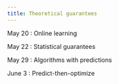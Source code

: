 ```yaml
---
title: Theoretical guarantees
---
```


May 20
: Online learning

May 22
: Statistical guarantees

May 29
: Algorithms with predictions

June 3
: Predict-then-optimize
